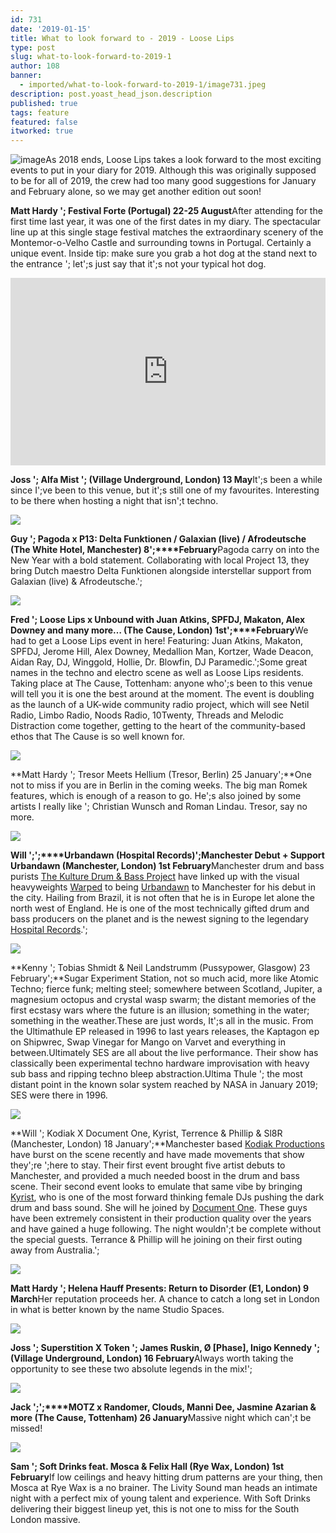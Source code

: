 ```yaml
---
id: 731
date: '2019-01-15'
title: What to look forward to - 2019 - Loose Lips
type: post
slug: what-to-look-forward-to-2019-1
author: 108
banner:
  - imported/what-to-look-forward-to-2019-1/image731.jpeg
description: post.yoast_head_json.description
published: true
tags: feature
featured: false
itworked: true
---
```

![image](../imported/what-to-look-forward-to-2019-1/image731.jpeg)As 2018 ends, Loose Lips takes a look forward to the most exciting events to put in your diary for 2019. Although this was originally supposed to be for all of 2019, the crew had too many good suggestions for January and February alone, so we may get another edition out soon!

**Matt Hardy '; Festival Forte (Portugal) 22-25 August**After attending for the first time last year, it was one of the first dates in my diary. The spectacular line up at this single stage festival matches the extraordinary scenery of the Montemor-o-Velho Castle and surrounding towns in Portugal. Certainly a unique event. Inside tip: make sure you grab a hot dog at the stand next to the entrance '; let';s just say that it';s not your typical hot dog.

<iframe width='100%' height='300' scrolling='no' frameborder='no' allow='autoplay' src='http://www.youtube.com/embed/XWqzn9UoPOE?wmode=opaque'></iframe>

**Joss '; Alfa Mist '; (Village Underground, London) 13 May**It';s been a while since I';ve been to this venue, but it';s still one of my favourites. Interesting to be there when hosting a night that isn';t techno.

![](/wp-content/uploads/live/img/wysiwyg/5c3ca3dc6910b.jpg)

**Guy '; Pagoda x P13: Delta Funktionen / Galaxian (live) / Afrodeutsche (The White Hotel, Manchester) 8';****February**Pagoda carry on into the New Year with a bold statement. Collaborating with local Project 13, they bring Dutch maestro Delta Funktionen alongside interstellar support from Galaxian (live) & Afrodeutsche.';

![](/wp-content/uploads/live/img/wysiwyg/5c3ca40525a6b.png)

**Fred '; Loose Lips x Unbound with Juan Atkins, SPFDJ, Makaton, Alex Downey and many more… (The Cause, London) 1st';****February**We had to get a Loose Lips event in here! Featuring: Juan Atkins, Makaton, SPFDJ, Jerome Hill, Alex Downey, Medallion Man, Kortzer, Wade Deacon, Aidan Ray, DJ, Winggold, Hollie, Dr. Blowfin, DJ Paramedic.';Some great names in the techno and electro scene as well as Loose Lips residents. Taking place at The Cause, Tottenham: anyone who';s been to this venue will tell you it is one the best around at the moment. The event is doubling as the launch of a UK-wide community radio project, which will see Netil Radio, Limbo Radio, Noods Radio, 10Twenty, Threads and Melodic Distraction come together, getting to the heart of the community-based ethos that The Cause is so well known for.

![](/wp-content/uploads/live/img/wysiwyg/5c3ca45cd76cc.jpg)

**Matt Hardy '; Tresor Meets Hellium (Tresor, Berlin) 25 January';**One not to miss if you are in Berlin in the coming weeks. The big man Romek features, which is enough of a reason to go. He';s also joined by some artists I really like '; Christian Wunsch and Roman Lindau. Tresor, say no more.

![](/wp-content/uploads/live/img/wysiwyg/5c3ca471eae02.jpg)

**Will ';';****Urbandawn (Hospital Records)';Manchester Debut + Support Urbandawn (Manchester, London) 1st February**Manchester drum and bass purists [The Kulture Drum & Bass Project](https://www.facebook.com/kulturednbproject/?fref=gc&dti=2217562211823136&hc_location=ufi) have linked up with the visual heavyweights [Warped](https://www.facebook.com/WarpedEvents/?fref=gc&dti=2217562211823136&hc_location=ufi) to being [Urbandawn](https://www.facebook.com/Urbandawn1/?fref=gc&dti=2217562211823136&hc_location=ufi) to Manchester for his debut in the city. Hailing from Brazil, it is not often that he is in Europe let alone the north west of England. He is one of the most technically gifted drum and bass producers on the planet and is the newest signing to the legendary [Hospital Records](https://www.facebook.com/hospitalrecords/?fref=gc&dti=2217562211823136&hc_location=ufi).';

![](/wp-content/uploads/live/img/wysiwyg/5c3ca4b2d64ee.jpg)

**Kenny '; Tobias Shmidt & Neil Landstrumm (Pussypower, Glasgow) 23 February';**Sugar Experiment Station, not so much acid, more like Atomic Techno; fierce funk; melting steel; somewhere between Scotland, Jupiter, a magnesium octopus and crystal wasp swarm; the distant memories of the first ecstasy wars where the future is an illusion; something in the water; something in the weather.These are just words, It';s all in the music. From the Ultimathule EP released in 1996 to last years releases, the Kaptagon ep on Shipwrec, Swap Vinegar for Mango on Varvet and everything in between.Ultimately SES are all about the live performance. Their show has classically been experimental techno hardware improvisation with heavy sub bass and ripping techno bleep abstraction.Ultima Thule '; the most distant point in the known solar system reached by NASA in January 2019; SES were there in 1996.

![](/wp-content/uploads/live/img/wysiwyg/5c3ca4ff76de2.jpg)

**Will '; Kodiak X Document One, Kyrist, Terrence & Phillip & Sl8R (Manchester, London) 18 January';**Manchester based [Kodiak Productions](https://www.facebook.com/KodiakProductionsx/?fref=gc&dti=2217562211823136&hc_location=ufi) have burst on the scene recently and have made movements that show they';re ';here to stay. Their first event brought five artist debuts to Manchester, and provided a much needed boost in the drum and bass scene. Their second event looks to emulate that same vibe by bringing [Kyrist](https://www.facebook.com/Kyriiist/?fref=gc&dti=2217562211823136&hc_location=ufi), who is one of the most forward thinking female DJs pushing the dark drum and bass sound. She will he joined by [Document One](https://www.facebook.com/DocumentOne/?fref=gc&dti=2217562211823136&hc_location=ufi). These guys have been extremely consistent in their production quality over the years and have gained a huge following. The night wouldn';t be complete without the special guests. Terrance & Phillip will he joining on their first outing away from Australia.';

![](/wp-content/uploads/live/img/wysiwyg/5c3ca520614cb.jpg)

**Matt Hardy '; Helena Hauff Presents: Return to Disorder (E1, London) 9 March**Her reputation proceeds her. A chance to catch a long set in London in what is better known by the name Studio Spaces.

![](/wp-content/uploads/live/img/wysiwyg/5c3ca53e83729.jpg)

**Joss '; Superstition X Token '; James Ruskin, Ø \[Phase\], Inigo Kennedy '; (Village Underground, London) 16 February**Always worth taking the opportunity to see these two absolute legends in the mix!';

![](/wp-content/uploads/live/img/wysiwyg/5c3ca5c63463b.jpg)

**Jack ';';****MOTZ x Randomer, Clouds, Manni Dee, Jasmine Azarian & more (The Cause, Tottenham) 26 January**Massive night which can';t be missed!

![](/wp-content/uploads/live/img/wysiwyg/5c3ca5ed4e798.jpg)

**Sam '; Soft Drinks feat. Mosca & Felix Hall (Rye Wax, London) 1st February**If low ceilings and heavy hitting drum patterns are your thing, then Mosca at Rye Wax is a no brainer. The Livity Sound man heads an intimate night with a perfect mix of young talent and experience. With Soft Drinks delivering their biggest lineup yet, this is not one to miss for the South London massive.
